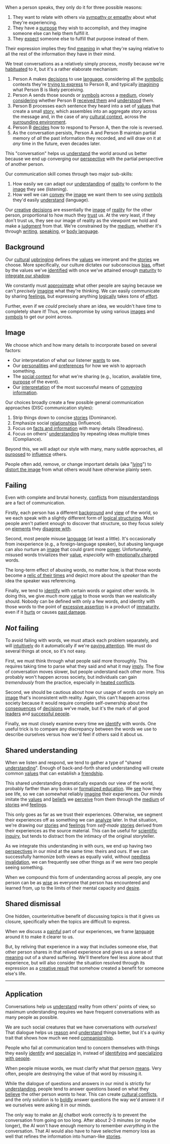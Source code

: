 
When a person speaks, they only do it for three possible reasons:

1. They want to relate with others via [sympathy or empathy](/feelings/) about what they're experiencing.
2. They have a [purpose](/purpose/) they wish to accomplish, and they imagine someone else can help them fulfill it.
3. They [expect](/imagination/) someone else to fulfill that purpose instead of them.

Their expression implies they find [meaning](/meaning/) in what they're saying relative to all the rest of the information they have in their mind.

We treat conversations as a relatively simply process, mostly because we're [habituated](/habits/) to it, but it's a rather elaborate mechanism:

1. Person A makes [decisions](/decisions/) to use [language](/language/), considering all the [symbolic](/symbols/) contexts they're [trying to express](/purpose/) to Person B, and typically [imagining](/imagination/) what Person B is likely perceiving.
2. Person A sends those sounds or [symbols](/symbols/) across a [medium](/creations/), closely [considering](/logic/) whether Person B [received them](/image/) and [understood](/understanding/) them.
3. Person B processes each sentence they heard into a set of [values](/values/) that create a small [story](/stories/), which assembles into an aggregate story across the message and, in the case of any [cultural context](/culture/), across the [surrounding environment](/reality/).
4. Person B [decides](/decisions/) how to respond to Person A, then the role is reversed.
5. As the conversation persists, Person A and Person B maintain partial memory of *all* the past information they recorded, and will draw on it at *any* time in the future, even decades later.

This "conversation" helps us [understand](/understanding/) the world around us better because we end up converging our [perspective](/image/) with the partial perspective of another person.

Our communication skill comes through two major sub-skills:

1. How easily we can adapt our [understanding](/understanding/) of [reality](/reality/) to conform to the [image](/image/) they see (listening).
2. How well we can [convey](/results/) the [image](/image/) we want them to see using [symbols](/symbols/) they'd easily [understand](/understanding/) (language).

Our [creative](/creativity/) [decisions](/decisions/) are essentially the [image](/image/) of [reality](/reality/) for the other person, proportional to how much they [trust](/trust/) us. At the very least, if they don't trust us, they see our image of reality as the viewpoint we hold and make a [judgment](/image/) from that. We're constrained by the [medium](/creations/), whether it's through [writing](https://adequate.life/writing/), [speaking](https://adequate.life/speaking/), or [body language](https://adequate.life/people-3/).

## Background

Our [cultural](/culture/) [upbringing](/family/) defines the [values](/values/) we interpret and the [stories](/stories/) we choose. More specifically, our culture dictates our subconscious [bias](/bias/), offset by the values we've [identified](/identity/) with once we've attained enough [maturity](/maturity/) to [integrate our shadow](/personality/).

We constantly must [approximate](/logic/) what other people are saying because we can't *precisely* [imagine](/imagination/) what they're thinking. We can easily communicate by sharing [feelings](/feelings/), but expressing anything [logically](/logic/) takes *tons* of [effort](/results/).

Further, even if we *could* precisely share an idea, we wouldn't have time to completely share it! Thus, we compromise by using various [images](/image/) and [symbols](/symbols/) to get our point across.

## Image

We choose which and how many details to incorporate based on several factors:

- Our interpretation of what our listener [wants](/purpose/) to see.
- Our [personalities](/personality/) and [preferences](/feelings/) for how we wish to approach something.
- The [social context](/taboo/) for what we're sharing (e.g., location, available time, [purpose](/purpose/) of the event).
- Our [interpretation](/imagination/) of the most successful means of [conveying information](/pedagogy/).

Our choices broadly create a few possible general communication approaches (DISC communication styles):

1. Strip things down to concise [stories](/stories/) (Dominance).
2. Emphasize social [relationships](/friendship/) (Influence).
3. Focus on [facts and information](/reality/) with many details (Steadiness).
4. Focus on others' [understanding](/understanding/) by repeating ideas multiple times (Compliance).

Beyond this, we will adapt our style with many, many subtle approaches, all [purposed](/purpose/) to [influence](/influence/) others.

People often add, remove, or change important details (aka "[lying](https://adequate.life/lying/)") to [distort the image](/image-distortion/) from what others would have otherwise plainly seen.

## Failing

Even with complete and brutal honesty, [conflicts](/boundaries/) from [misunderstandings](/understanding/) are a fact of communication.

Firstly, each person has a different [background](/family/) and [view](/image/) of the world, so we each speak with a slightly different form of [logical structuring](/logic/). Most people aren't patient enough to discover that structure, so they focus solely on [elements](/image/) they [disagree with](/boundaries/).

Second, most people misuse [language](/language/) (at least a little). It's occasionally from inexperience (e.g., a foreign-language speaker), but abusing language can also nurture an [image](/image/) that could grant more [power](/power/). Unfortunately, misused words trivializes their [value](/quality/), *especially* with [emotionally charged](/feelings/) words.

The long-term effect of abusing words, no matter how, is that those words become a [relic of their times](/trends/) and depict more about the *speaker* than the idea the speaker was referencing.

Finally, we tend to [identify](/identity/) with certain words or against other words. In doing this, we give *much* more [value](/purpose/) to those words than we realistically should. Nobody can be defined with only a few words, and identity with those words to the point of [excessive assertion](/boundaries/) is a product of [immaturity](/maturity/), even if it [hurts](/feelings/) or causes [past damage](/ptsd/).

## *Not* failing

To avoid failing with words, we must attack each problem separately, and will [intuitively](/feelings/) do it automatically if we're [paying attention](https://adequate.life/awareness/). We must do several things at once, so it's not easy.

First, we must think through what people said more thoroughly. This requires taking time to parse what they said and what it may [imply](/feelings/). The flow of conversation moves slower, but people understand each other more. This probably won't happen across society, but individuals can gain *tremendously* from the practice, especially in [heated conflicts](https://adequate.life/conflicts/).

Second, we should be cautious about how our usage of words can imply an [image](/image/) that's inconsistent with reality. Again, this can't happen across society because it would require complete self-ownership about the [consequences](/results/) of [decisions](/decisions/) we've made, but it's the mark of all good [leaders](/groups-large/) and [successful people](https://adequate.life/success-1/).

Finally, we must closely examine every time we [identify](/identity/) with words. One useful trick is to compare any discrepancy between the words we use to describe ourselves versus how we'd feel if others said it about us.

## Shared understanding

When we listen and respond, we tend to gather a type of "shared [understanding](/understanding/)". Enough of back-and-forth shared understanding will create common [values](/values/) that can establish a [friendship](/friendship/).

This shared understanding dramatically expands our view of the world, probably farther than any books or [formalized education](/pedagogy/). We [see](/image/) how they see life, so we can somewhat reliably [imagine](/imagination/) their experiences. Our minds imitate the [values](/values/) and [beliefs](/certainty/) we [perceive](/image/) from them through the [medium](/creations/) of [stories](/stories/) and [feelings](/feelings/).

This only goes as far as we trust their experiences. Otherwise, we segment their experiences off as something we can [analyze](/logic/) later. In that situation, we're drawing our [stories](/stories/) and [feelings](/feelings/) from *self-made* [stories](/stories/) derived from their experiences as the source material. This can be useful for [scientific inquiry](/science/), but tends to distract from the intimacy of the original storyteller.

As we integrate this understanding in with ours, we end up having two [perspectives](/image/) in our mind at the same time: theirs and ours. If we can successfully harmonize both views as equally valid, without [needless invalidation](/conflicts-inner/), we can frequently see other things as if we *were* two people seeing something.

When we compound this form of understanding across all people, any one person can be as [wise](/understanding/) as everyone that person has encountered and learned from, up to the limits of their mental capacity and [desire](/purpose/).

## Shared dismissal

One hidden, counterintuitive benefit of discussing topics is that it gives us closure, specifically when the topics are difficult to express.

When we discuss a [painful](/ptsd/) part of our experiences, we frame [language](/language/) around it to make it clearer to us.

But, by reliving that experience in a way that includes someone else, that other person shares in that relived experience and gives us a sense of [meaning](/meaning/) out of a shared suffering. We'll therefore feel less alone about that experience, but will also consider the situation resolved through its expression as a [creative result](/results/) that somehow created a benefit for someone else's life.

* * * * *

## Application

Conversations help us [understand](/understanding/) reality from others' points of view, so maximum understanding requires we have frequent conversations with as many people as possible.

We are such social creatures that we have conversations with *ourselves*! That dialogue helps us [reason](/logic/) and [understand](/understanding/) things better, but it's a quirky trait that shows how much we need [companionship](/friendship/).

People who fail at communication tend to concern themselves with things they easily [identify](/identity/) and [specialize](/specialization-cities/) in, instead of [identifying](/friendship/) and [specializing with people](/influence/).

When people misuse words, we must clarify what that person [means](/purpose/). Very often, people are destroying the value of that word by misusing it.

While the dialogue of questions and answers in our mind is strictly for [understanding](/understanding/), people tend to answer questions based on what they [believe](/certainty/) the other person *wants* to hear. This can create [cultural conflicts](/culture/), and the only solution is to [boldly](/fear/) answer questions the way we'd answer it if we ourselves were asking it in our minds.

The only way to make an [AI](https://trendless.tech/ai/) chatbot work correctly is to prevent the conversation from going on too long. After about 2-3 minutes (or maybe longer), the AI won't have enough memory to remember *everything* in the conversation. That AI would also have to have selective memory loss as well that refines the information into human-like [stories](/stories/).
